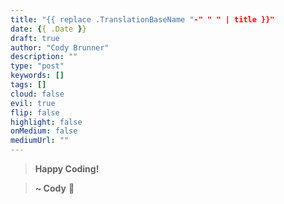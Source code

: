 ```yaml
---
title: "{{ replace .TranslationBaseName "-" " " | title }}"
date: {{ .Date }}
draft: true
author: "Cody Brunner"
description: ""
type: "post"
keywords: []
tags: []
cloud: false
evil: true
flip: false
highlight: false
onMedium: false
mediumUrl: ""
---
```


<!-- End of Post -->

> **Happy Coding!**

> **~ Cody** :rocket: